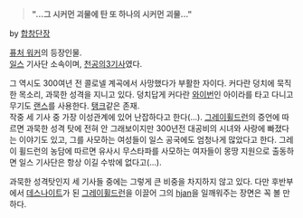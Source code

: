 > **"...그 시커먼 괴물에 탄 또 하나의 시커먼 괴물..."**

by [합창단장](%EA%B7%B8%EB%A0%88%EC%9D%B4%20%ED%9C%A0%EB%93%9C%EB%9F%B0.md)

[퓨처 워커](%ED%93%A8%EC%B2%98%20%EC%9B%8C%EC%BB%A4.md)의 등장인물.  
[일스](%EC%9D%BC%EC%8A%A4.md) 기사단 소속이며, [천공의3기사](%EC%B2%9C%EA%B3%B5%EC%9D%98%203%EA%B8%B0%EC%82%AC.md)였다.

그 역시도 300여년 전 콜로넬 계곡에서 사망했다가 부활한 자이다. 커다란 덩치에 묵직한 목소리, 과묵한 성격을 지니고 있다. 덩치답게
커다란 [와이번](%EC%99%80%EC%9D%B4%EB%B2%88.md)인 아이라를 타고 다니고 무기도
[랜스](%EB%9E%9C%EC%8A%A4.md)를 사용한다. [탱크](%ED%83%B1%ED%81%AC.md)같은 존재.  
작중 세 기사 중 가장 이성관계에 있어 난잡하다고 한다(...). [그레이휠드런](%EA%B7%B8%EB%A0%88%EC%9D%B4%20%ED%9C%A0%EB%93%9C%EB%9F%B0.md)의 증언에 따르면
과묵한 성격 탓에 전혀 안 그래보이지만 300년전 대공비의 시녀와 사랑에 빠졌다는 이야기도 있고, 그를 사모하는 여성들이 일스 공국에도
엄청나게 많았다고 한다. 그레이 휠드런의 농담에 따르면 유사시 무스타파를 사모하는 여자들이 몽땅 지원으로 출동하면 일스 기사단은 항상 이길
수밖에 없다고(...).

과묵한 성격탓인지 세 기사들 중에는 그렇게 큰 비중을 차지하지 않고 있다. 다만 후반부에서
[데스나이트](%EB%8D%B0%EC%8A%A4%EB%82%98%EC%9D%B4%ED%8A%B8.md)가 된 [그레이휠드런](%EA%B7%B8%EB%A0%88%EC%9D%B4%20%ED%9C%A0%EB%93%9C%EB%9F%B0.md)을 이끌어 그의
[hjan](hjan.md)을 일깨워주는 장면은 꼭 볼 만하다.

